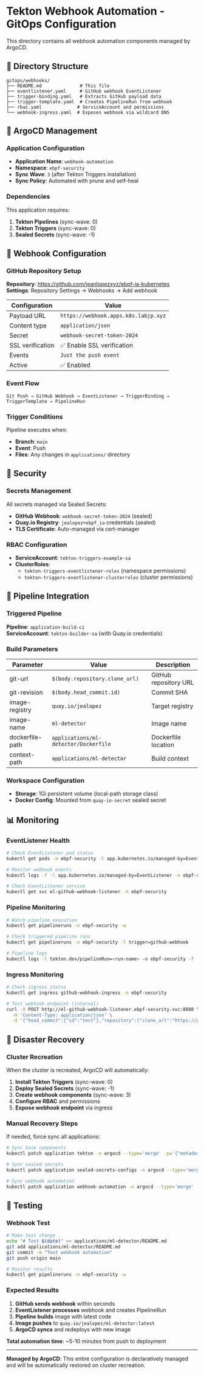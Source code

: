 # Tekton Webhook Automation - GitOps Configuration

This directory contains all webhook automation components managed by ArgoCD.

## 📁 Directory Structure

```
gitops/webhooks/
├── README.md              # This file
├── eventlistener.yaml     # GitHub webhook EventListener
├── trigger-binding.yaml   # Extracts GitHub payload data
├── trigger-template.yaml  # Creates PipelineRun from webhook
├── rbac.yaml             # ServiceAccount and permissions
└── webhook-ingress.yaml  # Exposes webhook via wildcard DNS
```

## 🔧 ArgoCD Management

### Application Configuration

- **Application Name**: `webhook-automation`
- **Namespace**: `ebpf-security`
- **Sync Wave**: `3` (after Tekton Triggers installation)
- **Sync Policy**: Automated with prune and self-heal

### Dependencies

This application requires:
1. **Tekton Pipelines** (sync-wave: 0)
2. **Tekton Triggers** (sync-wave: 0) 
3. **Sealed Secrets** (sync-wave: -1)

## 🎯 Webhook Configuration

### GitHub Repository Setup

**Repository**: https://github.com/jeanlopezxyz/ebpf-ia-kubernetes  
**Settings**: Repository Settings → Webhooks → Add webhook

| Configuration | Value |
|--------------|-------|
| Payload URL | `https://webhook.apps.k8s.labjp.xyz` |
| Content type | `application/json` |
| Secret | `webhook-secret-token-2024` |
| SSL verification | ✅ Enable SSL verification |
| Events | `Just the push event` |
| Active | ✅ Enabled |

### Event Flow

```
Git Push → GitHub Webhook → EventListener → TriggerBinding → TriggerTemplate → PipelineRun
```

### Trigger Conditions

Pipeline executes when:
- **Branch**: `main` 
- **Event**: Push
- **Files**: Any changes in `applications/` directory

## 🔐 Security

### Secrets Management

All secrets managed via Sealed Secrets:

- **GitHub Webhook**: `webhook-secret-token-2024` (sealed)
- **Quay.io Registry**: `jealopez+ebpf_ia` credentials (sealed)  
- **TLS Certificate**: Auto-managed via cert-manager

### RBAC Configuration

- **ServiceAccount**: `tekton-triggers-example-sa`
- **ClusterRoles**: 
  - `tekton-triggers-eventlistener-roles` (namespace permissions)
  - `tekton-triggers-eventlistener-clusterroles` (cluster permissions)

## 🚀 Pipeline Integration

### Triggered Pipeline

**Pipeline**: `application-build-ci`  
**ServiceAccount**: `tekton-builder-sa` (with Quay.io credentials)

### Build Parameters

| Parameter | Value | Description |
|-----------|--------|------------|
| git-url | `$(body.repository.clone_url)` | GitHub repository URL |
| git-revision | `$(body.head_commit.id)` | Commit SHA |
| image-registry | `quay.io/jealopez` | Target registry |
| image-name | `ml-detector` | Image name |
| dockerfile-path | `applications/ml-detector/Dockerfile` | Dockerfile location |
| context-path | `applications/ml-detector` | Build context |

### Workspace Configuration

- **Storage**: 1Gi persistent volume (local-path storage class)
- **Docker Config**: Mounted from `quay-io-secret` sealed secret

## 📊 Monitoring

### EventListener Health

```bash
# Check EventListener pod status
kubectl get pods -n ebpf-security -l app.kubernetes.io/managed-by=EventListener

# Monitor webhook events
kubectl logs -f -l app.kubernetes.io/managed-by=EventListener -n ebpf-security

# Check EventListener service
kubectl get svc el-github-webhook-listener -n ebpf-security
```

### Pipeline Monitoring

```bash
# Watch pipeline execution
kubectl get pipelineruns -n ebpf-security -w

# Check triggered pipeline runs
kubectl get pipelineruns -n ebpf-security -l trigger=github-webhook

# Pipeline logs
kubectl logs -l tekton.dev/pipelineRun=<run-name> -n ebpf-security -f
```

### Ingress Monitoring  

```bash
# Check ingress status
kubectl get ingress github-webhook-ingress -n ebpf-security

# Test webhook endpoint (internal)
curl -X POST http://el-github-webhook-listener.ebpf-security.svc:8080 \
  -H 'Content-Type: application/json' \
  -d '{"head_commit":{"id":"test"},"repository":{"clone_url":"https://github.com/jeanlopezxyz/ebpf-ia-kubernetes.git"}}'
```

## 🔄 Disaster Recovery

### Cluster Recreation

When the cluster is recreated, ArgoCD will automatically:

1. **Install Tekton Triggers** (sync-wave: 0)
2. **Deploy Sealed Secrets** (sync-wave: -1)  
3. **Create webhook components** (sync-wave: 3)
4. **Configure RBAC** and permissions
5. **Expose webhook endpoint** via ingress

### Manual Recovery Steps

If needed, force sync all applications:

```bash
# Sync base components
kubectl patch application tekton -n argocd --type='merge' -p='{"metadata":{"annotations":{"argocd.argoproj.io/refresh":"hard"}}}'

# Sync sealed secrets
kubectl patch application sealed-secrets-configs -n argocd --type='merge' -p='{"metadata":{"annotations":{"argocd.argoproj.io/refresh":"hard"}}}'

# Sync webhook automation
kubectl patch application webhook-automation -n argocd --type='merge' -p='{"metadata":{"annotations":{"argocd.argoproj.io/refresh":"hard"}}}'
```

## 🧪 Testing

### Webhook Test

```bash
# Make test change
echo "# Test $(date)" >> applications/ml-detector/README.md
git add applications/ml-detector/README.md
git commit -m "Test webhook automation"
git push origin main

# Monitor results
kubectl get pipelineruns -n ebpf-security -w
```

### Expected Results

1. **GitHub sends webhook** within seconds
2. **EventListener processes** webhook and creates PipelineRun
3. **Pipeline builds** image with latest code
4. **Image pushes** to `quay.io/jealopez/ml-detector:latest`
5. **ArgoCD syncs** and redeploys with new image

**Total automation time**: ~5-10 minutes from push to deployment

---

**Managed by ArgoCD**: This entire configuration is declaratively managed and will be automatically restored on cluster recreation.